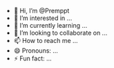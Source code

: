- 👋 Hi, I’m @Premppt
- 👀 I’m interested in ...
- 🌱 I’m currently learning ...
- 💞️ I’m looking to collaborate on ...
- 📫 How to reach me ...
- 😄 Pronouns: ...
- ⚡ Fun fact: ...

<!---
Premppt/Premppt is a ✨ special ✨ repository because its `README.md` (this file) appears on your GitHub profile.
You can click the Preview link to take a look at your changes.
--->
